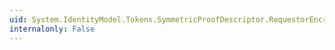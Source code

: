 ```yaml
---
uid: System.IdentityModel.Tokens.SymmetricProofDescriptor.RequestorEncryptingCredentials
internalonly: False
---
```

